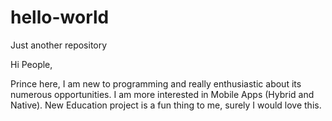 # hello-world
Just another repository

Hi People,

Prince here, I am new to programming and really enthusiastic about its numerous opportunities. I am more interested in Mobile Apps (Hybrid and Native). New Education project is a fun thing to me, surely I would love this.

